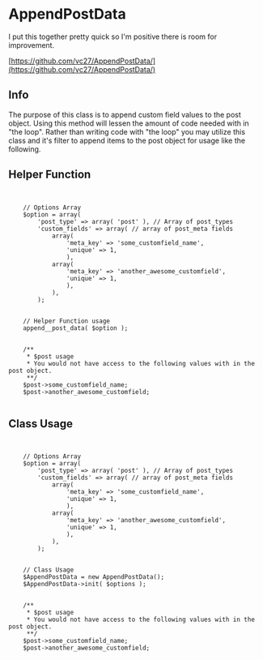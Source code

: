 # AppendPostData #

I put this together pretty quick so I'm positive there is room for improvement.

[https://github.com/vc27/AppendPostData/](https://github.com/vc27/AppendPostData/)

## Info ##
The purpose of this class is to append custom field values to the post object. Using this method will lessen the amount of code needed with in "the loop". Rather than writing code with "the loop" you may utilize this class and it's filter to append items to the post object for usage like the following.


## Helper Function ##
<pre><code>
	
	// Options Array
	$option = array(
		'post_type' => array( 'post' ), // Array of post_types
		'custom_fields' => array( // array of post_meta fields
			array(
				'meta_key' => 'some_customfield_name',
				'unique' => 1,
				),
			array(
				'meta_key' => 'another_awesome_customfield',
				'unique' => 1,
				),
			),
		);
	
	
	// Helper Function usage
	append__post_data( $option );
	
	
	/**
	 * $post usage
	 * You would not have access to the following values with in the post object.
	 **/
	$post->some_customfield_name; 
	$post->another_awesome_customfield;
	
</code></pre>


## Class Usage ##
<pre><code>
	
	// Options Array
	$option = array(
		'post_type' => array( 'post' ), // Array of post_types
		'custom_fields' => array( // array of post_meta fields
			array(
				'meta_key' => 'some_customfield_name',
				'unique' => 1,
				),
			array(
				'meta_key' => 'another_awesome_customfield',
				'unique' => 1,
				),
			),
		);
	
	
	// Class Usage
	$AppendPostData = new AppendPostData();
	$AppendPostData->init( $options );
	
	
	/**
	 * $post usage
	 * You would not have access to the following values with in the post object.
	 **/
	$post->some_customfield_name; 
	$post->another_awesome_customfield;
	
</code></pre>
